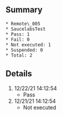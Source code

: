 ## Summary
	* Remote\_005
	* SaucelabsTest
	* Pass: 1
	* Fail: 0
	* Not executed: 1
	* Suspended: 0
	* Total: 2
## Details
1. 12/22/21 14:12:54
	* Pass
2. 12/21/21 14:12:54
	* Not executed
